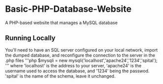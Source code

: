 # Basic-PHP-Database-Website
A PHP-based website that manages a MySQL database

## Running Locally
You'll need to have an SQL server configured on your local network, import the dumped database, and reconfigure the connection to 
the server in the .php files 
'''php
$mysqli = new mysqli('localhost','apache24','1234','spital');
'''
where 'localhost' is the address to your server, 'apache24' is the username used to access the database, and 
'1234' being the passwod. 'spital' is the name of the schema, leave it unchanged.
